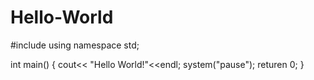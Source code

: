 # Hello-World
#include <iostream>
using namespace std;
  
  int main()
  {
  cout<< "Hello World!"<<endl;
  system("pause");
  returen 0;
  }
